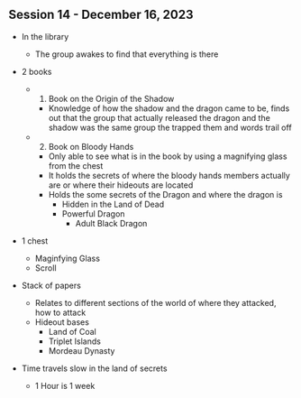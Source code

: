 ## Session 14 - December 16, 2023

- In the library
    - The group awakes to find that everything is there

- 2 books
    - 1. Book on the Origin of the Shadow
        - Knowledge of how the shadow and the dragon came to be, finds out that the group that actually released the dragon and the shadow was the same group the trapped them and words trail off
    - 2. Book on Bloody Hands
        - Only able to see what is in the book by using a magnifying glass from the chest
        - It holds the secrets of where the bloody hands members actually are or where their hideouts are located
        - Holds the some secrets of the Dragon and where the dragon is
            - Hidden in the Land of Dead
            - Powerful Dragon
                - Adult Black Dragon

- 1 chest
    - Maginfying Glass
    - Scroll
- Stack of papers
    - Relates to different sections of the world of where they attacked, how to attack
    - Hideout bases
        - Land of Coal
        - Triplet Islands
        - Mordeau Dynasty

- Time travels slow in the land of secrets
    - 1 Hour is 1 week

